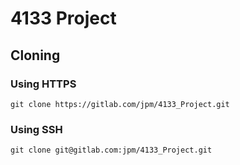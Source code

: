 # 4133 Project

## Cloning

### Using HTTPS
```
git clone https://gitlab.com/jpm/4133_Project.git
```
### Using SSH 
```
git clone git@gitlab.com:jpm/4133_Project.git
```

